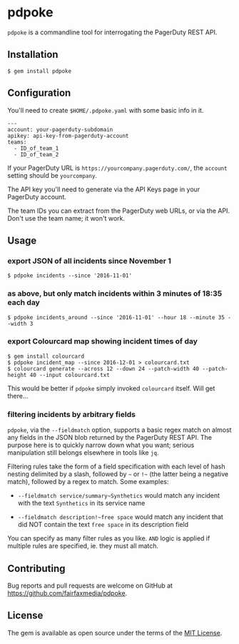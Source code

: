 # pdpoke

`pdpoke` is a commandline tool for interrogating the PagerDuty REST API.

## Installation

    $ gem install pdpoke

## Configuration

You'll need to create `$HOME/.pdpoke.yaml` with some basic info in it.

    ---
    account: your-pagerduty-subdomain
    apikey: api-key-from-pagerduty-account
    teams:
      - ID_of_team_1
      - ID_of_team_2

If your PagerDuty URL is `https://yourcompany.pagerduty.com/`, the `account`
setting should be `yourcompany`.

The API key you'll need to generate via the API Keys page in your PagerDuty
account.

The team IDs you can extract from the PagerDuty web URLs, or via the API.
Don't use the team name; it won't work.

## Usage

### export JSON of all incidents since November 1

    $ pdpoke incidents --since '2016-11-01'

### as above, but only match incidents within 3 minutes of 18:35 each day

    $ pdpoke incidents_around --since '2016-11-01' --hour 18 --minute 35 --width 3

### export Colourcard map showing incident times of day

    $ gem install colourcard
    $ pdpoke incident_map --since 2016-12-01 > colourcard.txt
    $ colourcard generate --across 12 --down 24 --patch-width 40 --patch-height 40 --input colourcard.txt

This would be better if `pdpoke` simply invoked `colourcard` itself. Will get there...

### filtering incidents by arbitrary fields

`pdpoke`, via the `--fieldmatch` option, supports a basic regex match on
almost any fields in the JSON blob returned by the PagerDuty REST API.
The purpose here is to quickly narrow down what you want; serious
manipulation still belongs elsewhere in tools like `jq`.

Filtering rules take the form of a field specification with each level
of hash nesting delimited by a slash, followed by `~` or `!~` (the
latter being a negative match), followed by a regex to match. Some
examples:

* `--fieldmatch service/summary~Synthetics` would match any incident with
the text `Synthetics` in its service name

* `--fieldmatch description!~free space` would match any incident that did
  NOT contain the text `free space` in its description field

You can specify as many filter rules as you like. `AND` logic is
applied if multiple rules are specified, ie. they must all match.

## Contributing

Bug reports and pull requests are welcome on GitHub at https://github.com/fairfaxmedia/pdpoke.


## License

The gem is available as open source under the terms of the [MIT License](http://opensource.org/licenses/MIT).

